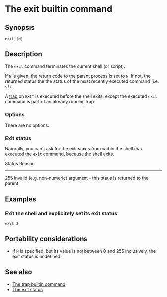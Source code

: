 # The exit builtin command

## Synopsis

    exit [N]

## Description

The `exit` command terminates the current shell (or script).

If `N` is given, the return code to the parent process is set to `N`. If
not, the returned status the the status of the most recently executed
command (i.e. `$?`).

A [trap](../../commands/builtin/trap.md) on `EXIT` is executed before the shell
exits, except the executed `exit` command is part of an already running
trap.

### Options

There are no options.

### Exit status

Naturally, you can't ask for the exit status from within the shell that
executed the `exit` command, because the shell exits.

  Status   Reason
  -------- ----------------------------------------------------------------------------
  255      invalid (e.g. non-numeric) argument - this staus is returned to the parent

## Examples

### Exit the shell and explicitely set its exit status

    exit 3

## Portability considerations

-   if `N` is specified, but its value is not between 0 and 255
    inclusively, the exit status is undefined.

## See also

-   [The trap builtin command](../../commands/builtin/trap.md)
-   [The exit status](../../dict/terms/exit_status.md)
